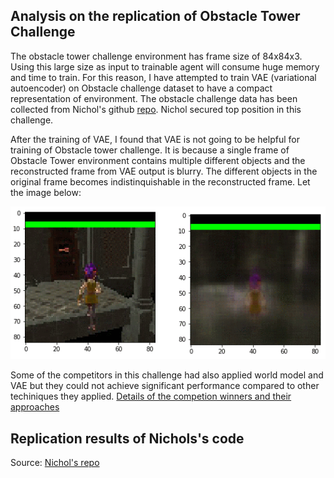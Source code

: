 ## Analysis on the replication of Obstacle Tower Challenge


The obstacle tower challenge environment has frame size of 84x84x3. Using this large size as input to trainable agent will consume huge memory and time to train. For this reason, I have attempted to train VAE (variational autoencoder) on Obstacle challenge dataset to have a compact representation of environment. The obstacle challenge data has been collected from Nichol's github [repo](https://github.com/unixpickle/obs-tower2). Nichol secured top position in this challenge.

After the training of VAE, I found that VAE is not going to be helpful for training of Obstacle tower challenge. It is because a single frame of Obstacle Tower environment contains multiple different objects and the reconstructed frame from VAE output is blurry. The different objects in the original frame becomes indistinquishable in the reconstructed frame. Let the image below:

![VAE image](/images/analysis_obstacle/obstacle_vae.gif)

Some of the competitors in this challenge had also applied world model and VAE but they could not achieve significant performance compared to other techiniques they applied. [Details of the competion winners and their approaches](https://blogs.unity3d.com/2019/08/07/announcing-the-obstacle-tower-challenge-winners-and-open-source-release/)

## Replication results of Nichols's code


Source:
[Nichol's repo](https://github.com/unixpickle/obs-tower2)
